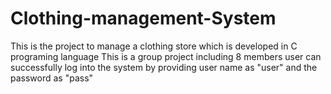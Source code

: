 # Clothing-management-System
This is the project to manage a clothing store which is developed in C programing language
This is a group project including 8 members
user can successfully log into the system by providing user name as "user" and the password as "pass"

